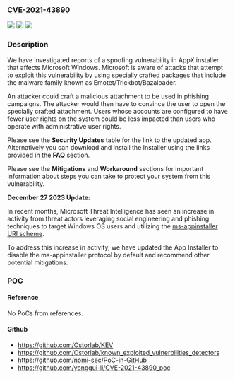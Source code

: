 ### [CVE-2021-43890](https://cve.mitre.org/cgi-bin/cvename.cgi?name=CVE-2021-43890)
![](https://img.shields.io/static/v1?label=Product&message=App%20Installer&color=blue)
![](https://img.shields.io/static/v1?label=Version&message=1.0.0.0%3C%20publication%20&color=brighgreen)
![](https://img.shields.io/static/v1?label=Vulnerability&message=Spoofing&color=brighgreen)

### Description

<p>We have investigated reports of a spoofing vulnerability in AppX installer that affects Microsoft Windows. Microsoft is aware of attacks that attempt to exploit this vulnerability by using specially crafted packages that include the malware family known as Emotet/Trickbot/Bazaloader.</p><p>An attacker could craft a malicious attachment to be used in phishing campaigns. The attacker would then have to convince the user to open the specially crafted attachment. Users whose accounts are configured to have fewer user rights on the system could be less impacted than users who operate with administrative user rights.</p><p>Please see the <strong>Security Updates</strong> table for the link to the updated app. Alternatively you can download and install the Installer using the links provided in the <strong>FAQ</strong> section.</p><p>Please see the <strong>Mitigations</strong> and <strong>Workaround</strong> sections for important information about steps you can take to protect your system from this vulnerability.</p><p><strong>December 27 2023 Update:</strong></p><p>In recent months, Microsoft Threat Intelligence has seen an increase in activity from threat actors leveraging social engineering and phishing techniques to target Windows OS users and utilizing the <a href="https://learn.microsoft.com/en-us/windows/msix/app-installer/installing-windows10-apps-web">ms-appinstaller URI scheme</a>.</p><p>To address this increase in activity, we have updated the App Installer to disable the ms-appinstaller protocol by default and recommend other potential mitigations.</p>

### POC

#### Reference
No PoCs from references.

#### Github
- https://github.com/Ostorlab/KEV
- https://github.com/Ostorlab/known_exploited_vulnerbilities_detectors
- https://github.com/nomi-sec/PoC-in-GitHub
- https://github.com/yonggui-li/CVE-2021-43890_poc

